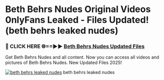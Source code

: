 # Beth Behrs Nudes Original Videos 0nlyFans Leaked - Files Updated! (beth behrs leaked nudes)

<h3>🔴 CLICK HERE 🌐==►► <a href="https://tinyurl.com/2p9ay9w9" rel="nofollow">Beth Behrs Nudes Updated Files</a></h3>

Get Beth Behrs Nudes and all content. Now you can access all videos and pictures of Beth Behrs Nudes. New Updated Files 2025!

[![beth behrs leaked nudes](https://i.imgur.com/KQgVmj3.gif)](https://tinyurl.com/2p9ay9w9)
beth behrs leaked nudes